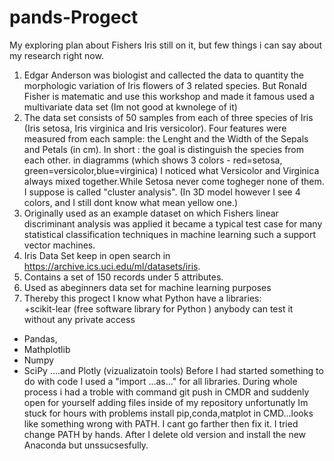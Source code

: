 # pands-Progect

My exploring plan about Fishers Iris still on it, but few things i can say about my research right now.
1. Edgar Anderson was biologist and callected the data to quantity the morphologic variation of Iris flowers of 3 related species. But Ronald Fisher is matematic and use this workshop and made it famous used a multivariate data set (Im not good at kwnolege of it)
2. The data set consists of 50 samples from each of three species of Iris (Iris setosa, Iris virginica and Iris versicolor). Four features were measured from each sample: the Lenght and the Width of the Sepals and Petals (in cm). In short : the goal is distinguish the species from each other. in diagramms (which shows 3 colors - red=setosa, green=versicolor,blue=virginica) I noticed what Versicolor and Virginica always mixed together.While Setosa never come togheger none of them. I suppose is called "cluster analysis". (In 3D model however I see 4 colors, and I still dont know what mean yellow one.)
3. Originally used as an example dataset on which Fishers linear discriminant analysis was applied it became a typical test case for many statistical classification techniques in machine learning such a support vector machines.
4. Iris Data Set keep in open search in https://archive.ics.uci.edu/ml/datasets/iris. 
5. Contains a set of 150 records under 5 attributes.
6. Used as abeginners data set for machine learning purposes
7. Thereby this progect I know what Python have a libraries:  
+scikit-lear (free software library for Python ) anybody can test it without any private access
+ Pandas,
+ Mathplotlib
+ Numpy
+ SciPy
....and Plotly (vizualizatoin tools)
Before I had started something to do with code I used a "import ...as..." for all libraries.
During whole process i had a troble with command git push in CMDR and suddenly open for yourself adding files inside of my repository
unfortunatly Im stuck for hours with problems install pip,conda,matplot in CMD...looks like something wrong with PATH. I cant go farther then fix it.
I tried change PATH by hands. After I delete old version and install the new Anaconda but unssucsesfully. 
